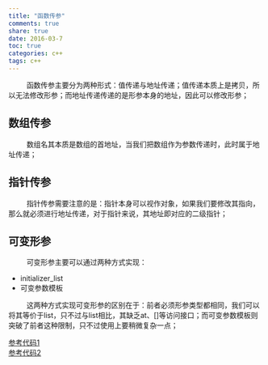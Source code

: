 ```yaml
---
title: "函数传参"
comments: true
share: true
date: 2016-03-7
toc: true
categories: c++
tags: c++
---
```


&emsp; &emsp; 函数传参主要分为两种形式：值传递与地址传递；值传递本质上是拷贝，所以无法修改形参；而地址传递传递的是形参本身的地址，因此可以修改形参；

## 数组传参

&emsp; &emsp; 数组名其本质是数组的首地址，当我们把数组作为参数传递时，此时属于地址传递；

## 指针传参

&emsp; &emsp; 指针传参需要注意的是：指针本身可以视作对象，如果我们要修改其指向，那么就必须进行地址传递，对于指针来说，其地址即对应的二级指针；

## 可变形参

&emsp; &emsp; 可变形参主要可以通过两种方式实现：

* initializer_list
* 可变参数模板

&emsp; &emsp; 这两种方式实现可变形参的区别在于：前者必须形参类型都相同，我们可以将其等价于list，只不过与list相比，其缺乏at、[]等访问接口；而可变参数模板则突破了前者这种限制，只不过使用上要稍微复杂一点；

<a href = "https://github.com/KevinSCoder/study/blob/master/C%2B%2B/C%2B%2B_Code/base/src/test_1.cpp">参考代码1</a>    
<a href = "https://github.com/KevinSCoder/study/blob/master/C%2B%2B/C%2B%2B_Code/base/src/test_3.cpp">参考代码2</a>
